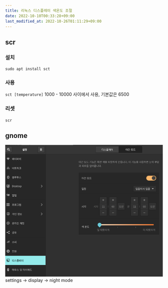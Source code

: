 ```yaml
---
title: 리눅스 디스플레이 색온도 조절
date: 2022-10-10T00:33:28+09:00
last_modified_at: 2022-10-26T01:11:29+09:00
---
```


## scr
### 설치
`sudo apt install sct`

### 사용
`sct [temperature]`
1000 - 10000 사이에서 사용, 기본값은 6500

### 리셋
`scr`

## gnome
![Pasted image 20221005001456](attachments/Pasted%20image%2020221005001456.png)
settings -> display -> night mode
